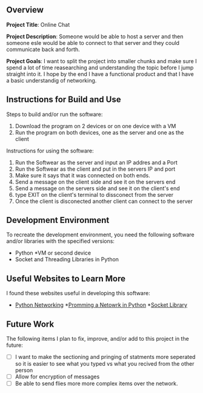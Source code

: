 ## Overview

**Project Title**: Online Chat

**Project Description**: Someone would be able to host a server and then someone esle would be able to connect to that server and they could communicate back and forth.

**Project Goals**: I want to split the project into smaller chunks and make sure I spend a lot of time reasearching and understanding the topic before I jump straight into it. I hope by the end I have a functional product and that I have a basic understandig of networking.

## Instructions for Build and Use

Steps to build and/or run the software:

1. Download the program on 2 devices or on one device with a VM
2. Run the program on both devices, one as the server and one as the client

Instructions for using the software:

1. Run the Softwear as the server and input an IP addres and a Port
2. Run the Softwear as the client and put in the servers IP and port
3. Make sure it says that it was connected on both ends.
4. Send a message on the client side and see it on the servers end
5. Send a message on the servers side and see it on the client's end
6. type EXIT on the client's terminal to dissconect from the server
7. Once the client is disconected another client can connect to the server

## Development Environment 

To recreate the development environment, you need the following software and/or libraries with the specified versions:

* Python
*VM or second device
* Socket and Threading Libraries in Python

## Useful Websites to Learn More

I found these websites useful in developing this software:

* [Python Networking](https://www.geeksforgeeks.org/python-network-programming/)
*[Promming a Netowrk in Python](https://www.youtube.com/watch?v=6jteAOmdsYg&list=PLhTjy8cBISErYuLZUvVOYsR1giva2payF)
*[Socket Library]([https://www.youtube.com/watch?v=6jteAOmdsYg&list=PLhTjy8cBISErYuLZUvVOYsR1giva2payF](https://docs.python.org/3/library/socket.html))

## Future Work

The following items I plan to fix, improve, and/or add to this project in the future:

* [ ] I want to make the sectioning and pringing of statments more seperated so it is easier to see what you typed vs what you recived from the other person
* [ ] Allow for encryption of messages
* [ ] Be able to send flies more more complex items over the network.
